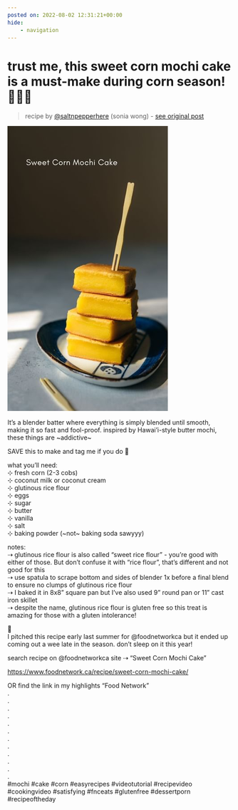 ```yaml
---
posted on: 2022-08-02 12:31:21+00:00
hide:
    - navigation
---
```


# trust me, this sweet corn mochi cake is a must-make during corn season! 🌽🥲🤌 

> recipe by [@saltnpepperhere](https://www.instagram.com/saltnpepperhere/) 
(sonia wong) - [see original post](https://instagram.com/p/Cgwc1Uoga22)

![](../img/saltnpepperhere_02-08-2022_1208.png)

  
It’s a blender batter where everything is simply blended until smooth, making it so fast and fool-proof. inspired by Hawai’i-style butter mochi, these things are ~addictive~   
  
SAVE this to make and tag me if you do 💛  
  
what you’ll need:  
⊹ fresh corn (2-3 cobs)  
⊹ coconut milk or coconut cream  
⊹ glutinous rice flour   
⊹ eggs  
⊹ sugar   
⊹ butter  
⊹ vanilla  
⊹ salt  
⊹ baking powder (~not~ baking soda sawyyy)  
  
notes:  
⇢ glutinous rice flour is also called “sweet rice flour” - you’re good with either of those. But don’t confuse it with “rice flour”, that’s different and not good for this  
⇢ use spatula to scrape bottom and sides of blender 1x before a final blend to ensure no clumps of glutinous rice flour  
⇢ I baked it in 8x8” square pan but I’ve also used 9” round pan or 11” cast iron skillet   
⇢ despite the name, glutinous rice flour is gluten free so this treat is amazing for those with a gluten intolerance!  
  
🔗  
I pitched this recipe early last summer for @foodnetworkca but it ended up coming out a wee late in the season. don’t sleep on it this year!  
  
search recipe on @foodnetworkca site ⇢ “Sweet Corn Mochi Cake”  
  
https://www.foodnetwork.ca/recipe/sweet-corn-mochi-cake/  
  
OR find the link in my highlights “Food Network”  
.  
.  
.  
.  
.  
.  
.  
.  
.  
.  
.  
.  
\#mochi \#cake \#corn \#easyrecipes \#videotutorial \#recipevideo \#cookingvideo \#satisfying \#fnceats \#glutenfree \#dessertporn \#recipeoftheday   